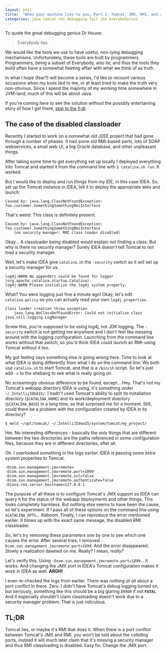 ```yaml
---
layout: post
title:  "When your machine lies to you, Part 1: Tomcat, JMX, RMI, and classloading"
categories: java tomcat rmi debugging fail jmx everybodylies
---
```

To quote the great debugging genius Dr House:

> Everybody lies.

We would like the tools we use to have useful, non-lying debugging mechanisms. Unfortunately, these
tools are built by programmers. Programmers, being a subset of Everybody, also lie, and thus the tools they build often
have a somewhat fleeting affair with what we think of as truth.

In what I hope (fear?) will become a series, I'd like to recount various occasions when my tools lied to me, or at least
tried to make the truth very non-obvious. Since I spend the majority of my working time somewhere in JVM-land, much of
this will be about Java.

If you're coming here to see the solution without the possibly entertaining story of how I got there,
[skip to the tl;dr](#tldr).

## The case of the disabled classloader

Recently I started to work on a somewhat old J2EE project that had gone through a number of phases. It had some old
RMI-based parts, lots of SOAP webservices, a small web UI, a big Oracle database, and other unpleasant things.

After taking some time to get everything set up locally I deployed everything into Tomcat and started it from the
command line with `$ catalina.sh run`. It worked.

But I would like to deploy and run things from my IDE, in this case IDEA. So, set up the Tomcat instance in IDEA, tell
it to deploy the appropriate `WAR`s and launch:

    Caused by: java.lang.ClassNotFoundException: foo.customer.SomethingSomethingRmiInterface
     
That's weird. This class is definitely present.

    Caused by: java.lang.ClassNotFoundException: foo.customer.SomethingSomethingRmiInterface
        (no security manager: RMI class loader disabled)
 
Okay... A classloader being disabled would explain not finding a class. But why is there no security manager? Surely
IDEA doesn't tell Tomcat to _not_ load a security manager.

Well, let's make IDEA give `catalina.sh` the `-security` switch so it will set up a security manager for us.

    log4j:WARN No appenders could be found for logger (org.apache.catalina.startup.Catalina).
    log4j:WARN Please initialize the log4j system properly.
    
What? You were logging just fine a minute ago! Okay, let's edit `catalina.policy` so you can actually read your own
`log4j.properties`.

    Class loader creation threw exception
        java.lang.NoClassDefFoundError: Could not initialize class java.util.logging.LogManager

Screw this, you're supposed to be using log4j, not JDK logging. The `-security` switch is not getting me anywhere and I
don't feel like messing around with the logging configuration. Launching from the command line works without that
switch, so you'd think IDEA could launch an RMI-using Tomcat without it too.

My gut feeling says something else is going wrong here. Time to look at what IDEA is doing differently from what I do
on the command line. We both use `catalina.sh` to start Tomcat, and that is a `/bin/sh` script. So let's just add `-x`
to the shebang to see what is really going on.

No screamingly obvious difference to be found, except... Hey. That's not my Tomcat's webapp directory IDEA is using,
it's something under `~/.IntellijIDEA15/`. I hadn't used Tomcat's ability to split its installation directory
(`$CATALINA_HOME`) and its work/deployment directory (`$CATALINA_BASE`) in a long time, so that surprised me for a
moment. Still, could there be a problem with the configuration created by IDEA in its directory?

    $ meld ~/opt/tomcat/ ~/.IntelliJIdea15/system/tomcat/my_project/
    
Hm. No interesting differences - basically the only things that are different between the two directories are the paths
referenced in some configuration files, because they are in different directories, after all.

Oh. I overlooked something in the logs earlier. IDEA is passing some extra system properties to Tomcat.

    -Dcom.sun.management.jmxremote= 
    -Dcom.sun.management.jmxremote.port=1099 
    -Dcom.sun.management.jmxremote.ssl=false 
    -Dcom.sun.management.jmxremote.authenticate=false 
    -Djava.rmi.server.hostname=127.0.0.1
 
The purpose of all these is to configure Tomcat's JMX support so IDEA can query it for the status of the webapp
deployments and other things. This looks completely harmless. But nothing else seems to have been the cause, so let's
experiment. If I pass all of these options on the command line using `$CATALINA_OPTS`... _Kaboom_. Finally, I can 
reproduce the error mentioned earlier. It blows up with the exact same message, the disabled RMI classloader.

So, let's try removing these parameters one by one to see which one causes the error. After several tries, I removed
`-Dcom.sun.management.jmxremote.port=1099`. And the error disappeared. Slowly a realization dawned on me. Really? I
mean, _really?_

Let's verify this. Using <code>-Dcom.sun.management.jmxremote.port=1<strong><em>2</em></strong>99</code>... it works.
And changing the JMX port in IDEA's Tomcat configuration makes it work in IDEA as well. **ARGH!**

I even re-checked the logs from earlier. There was _nothing at all_ about a port conflict in there. Zero. I didn't have
Tomcat's debug logging turned on, but seriously, something like this should be a big glaring *`ERROR`* if not
**`FATAL`**. And it especially shouldn't claim classloading doesn't work due to a security manager problem. That is just
ridiculous.

## <a name="tldr"></a>TL;DR

Tomcat lies, or maybe it's RMI that does it. When there is a port conflict between Tomcat's JMX and RMI, you won't be
told about the colliding ports, instead it will much later claim that it's missing a security manager and thus RMI
classloading is disabled. Easy fix: Change the JMX port.